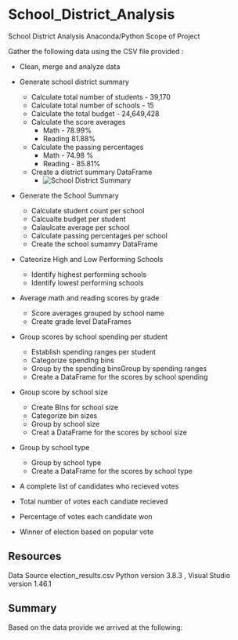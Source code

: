 # School_District_Analysis
School District Analysis Anaconda/Python
Scope of Project 

Gather the following data using the CSV file provided  : 
* Clean, merge and analyze data
* Generate school district summary 
    * Calculate total number of students - 39,170
    * Calculate total number of schools - 15 
    * Calculate the total budget - 24,649,428
    * Calculate the score averages 
        * Math - 78.99%
        * Reading 81.88%
    * Calculate the passing percentages
        * Math - 74.98 %
        * Reading - 85.81%
    * Create a district summary DataFrame
        *  ![School District Summary]()
	
 * Generate the School Summary 
    * Calculate student count per school
    * Calcualte budget per student 
    * Calaulcate average per school
    * Calculate passing percentages per school
    * Create the school sumamry DataFrame
 * Cateorize High and Low Performing Schools 
    * Identify highest performing schools
    * Identify lowest performing schools
 * Average math and reading scores by grade
    * Score averages grouped by school name
    * Create grade level DataFrames 
 * Group scores by school spending per student
    * Establish spending ranges per student
    * Categorize spending bins
    * Group by the spending binsGroup by spending ranges
    * Create a DataFrame for the scores by school spending
 * Group score by school size
    * Create BIns for school size
    * Categorize bin sizes
    * Group by school size
    * Creat a DataFrame for the scores by school size
 * Group by school type
    * Group by school type
    * Create a DataFrame for the scores by school type
    
    
    
    
    
    
* A complete list of candidates who recieved votes
* Total number of votes each candiate recieved
* Percentage of votes each candidate won
* Winner of election based on popular vote

## Resources
Data Source election_results.csv
Python version 3.8.3 , Visual Studio version 1.46.1
## Summary
Based on the data provide we arrived at the following:
